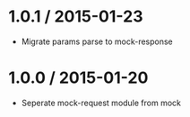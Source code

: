 1.0.1 / 2015-01-23
==================

  * Migrate params parse to mock-response

1.0.0 / 2015-01-20
==================

  * Seperate mock-request module from mock
